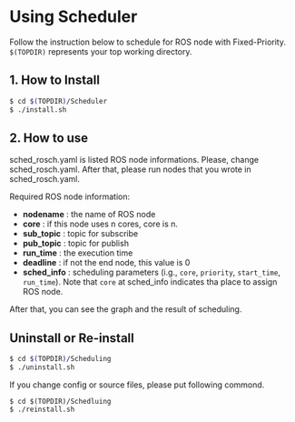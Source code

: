 # Using Scheduler

Follow the instruction below to schedule for ROS node with Fixed-Priority. `$(TOPDIR)` represents your top working directory.

## 1. How to Install

```sh
$ cd $(TOPDIR)/Scheduler
$ ./install.sh
``` 

## 2. How to use

sched_rosch.yaml is listed ROS node informations. Please, change sched_rosch.yaml.
After that, please run nodes that you wrote in sched_rosch.yaml.

Required ROS node information:
  
 * __nodename__ : the name of ROS node
 * __core__ : if this node uses n cores, core is n.
 * __sub_topic__ : topic for subscribe
 * __pub_topic__ : topic for publish
 * __run_time__ : the execution time
 * __deadline__ : if not the end node, this value is 0
 * __sched_info__ : scheduling parameters (i.g., `core`, `priority`, `start_time`, `run_time`). Note that `core` at sched_info indicates tha place to assign ROS node.


After that, you can see the graph and the result of scheduling.

## Uninstall or Re-install

```sh
$ cd $(TOPDIR)/Scheduling
$ ./uninstall.sh
```

If you change config or source files, please put following commond.

``` 
$ cd $(TOPDIR)/Schedluing
$ ./reinstall.sh
``` 
